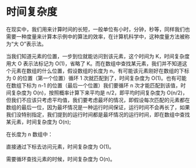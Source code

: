 # 时间复杂度

在现实中，我们用来计算时间的长短，一般单位有小时，分钟，秒等，同样我们也需要一种度量来计算本示例中的算法的效率，在计算机科学中，这种度量方法被称为“大 O”表示法。

当我们知道元素的位置，一步到位就能访问到该元素，这个时间为 K，时间复杂度用大 O 表示法标记为 O(1)，省略了 K。而在数组中查找某元素，我们并不知道这个元素在数组的什么位置，假设数组的长度为 n，有可能该元素刚好在数组的下标为 0 的位置（第一个位置）循环 1 次就匹配到了，时间复杂度为 O(1)。也有可能在数组下标为 n-1 的位置（最后一个位置）我们要循环 n 次才能匹配到该值，时间复杂度为 O(n)，按照概率计算下来平均是 n/2，即平均时间复杂度为 O(n/2)，但我们不应该只考虑平均值，我们要考虑最坏的情况，即假设每次匹配的元素都在数组的最后一位，因为最坏情况是一种运行时间保证，运行时间不会再长了，如果我们没特别指定，我们提到的运行时间都是最坏情况的运行时间，即在数组中查找某元素，时间复杂度为 O(n);

在长度为 n 数组中：

直接通过下标去访问元素，时间复杂度为 O(1)。

需要循环查找元素的时候，时间复杂度为 O(n)。
